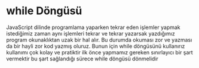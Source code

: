 # while Döngüsü

JavaScript dilinde programlama yaparken tekrar eden işlemler yapmak istediğimiz
zaman aynı işlemleri tekrar ve tekrar yazarsak yazdığımız program okunaklıktan uzak
bir hal alır. Bu durumda okuması zor ve yazması da bir hayli zor kod yazmış oluruz. 
Bunun için while döngüsünü kullanırız kullanımı çok kolay ve pratiktir ilk önce yapmamız gereken 
sınırlayıcı bir şart vermektir bu şart sağlandığı sürece while döngüsü dönmelidir 
